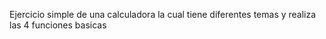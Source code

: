 Ejercicio simple de una calculadora la cual tiene diferentes temas y realiza las 4 funciones basicas 
